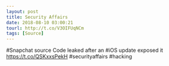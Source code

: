 ```yaml
---
layout: post
title: Security Affairs
date: 2018-08-10 03:00:21
tourl: http://t.co/V3OIFUqNCm
tags: [Source]
---
```

#Snapchat source Code leaked after an #iOS update exposed it
https://t.co/QSKxxsPekH
#securityaffairs #hacking